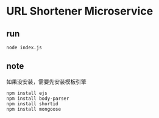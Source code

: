 # URL Shortener Microservice

## run
```
node index.js
```


## note
如果没安装，需要先安装模板引擎
```
npm install ejs
npm install body-parser
npm install shortid
npm install mongoose
```
